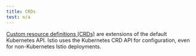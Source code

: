 ```yaml
---
title: CRDs
test: n/a
---
```


[Custom resource definitions (CRDs)](https://kubernetes.io/docs/concepts/extend-kubernetes/api-extension/custom-resources/)
are extensions of the default Kubernetes API. Istio uses the Kubernetes CRD API for
configuration, even for non-Kubernetes Istio deployments.
